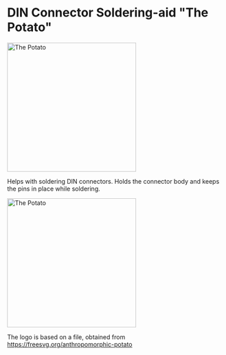 # DIN Connector Soldering-aid "The Potato"

<img src="https://github.com/svenpetersen1965/DIN-connector_soldering-aid-The-Potato/blob/main/Logo/potato_logo.png" width="300" alt="The Potato">

Helps with soldering DIN connectors. Holds the connector body and keeps the pins in place while soldering.

<img src="https://github.com/svenpetersen1965/DIN-connector_soldering-aid-The-Potato/blob/main/Rev.%200/pictures/4305_-_Test_On%20_workbench.JPG" width="300" alt="The Potato">

The logo is based on a file, obtained from https://freesvg.org/anthropomorphic-potato
